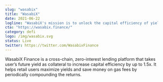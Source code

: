 ```yaml
---
slug: "wasabix"
title: "WasabiX"
date: 2021-06-22
logline: "WasabiX's mission is to unlock the capital efficiency of yield-bearing tokens that are not in use (xSushi, veCRV, yDAI, etc)."
cta: "https://wasabix.finance/"
category: defi
logo: /img/wasabix.svg
status: Live
twitter: https://twitter.com/WasabixFinance
---
```


WasabiX Finance is a cross-chain, zero-interest lending platform that takes user’s future yield as collateral to increase capital efficiency by up to 1.5x. It helps retail users maximize yields and save money on gas fees by periodically compounding the returns.
